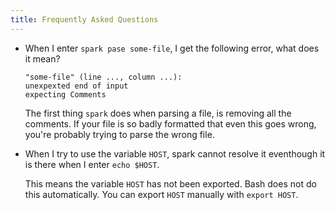 ```yaml
---
title: Frequently Asked Questions
---
```


- When I enter `spark pase some-file`, I get the following error, what does it mean?
    ```
    "some-file" (line ..., column ...):
    unexpexted end of input
    expecting Comments
    ```
    
    The first thing `spark` does when parsing a file, is removing all the comments.
    If your file is so badly formatted that even this goes wrong, you're probably trying to parse the wrong file.

- When I try to use the variable `HOST`, spark cannot resolve it eventhough it is there when I enter `echo $HOST`.
  
  This means the variable `HOST` has not been exported.
  Bash does not do this automatically.
  You can export `HOST` manually with `export HOST`.
